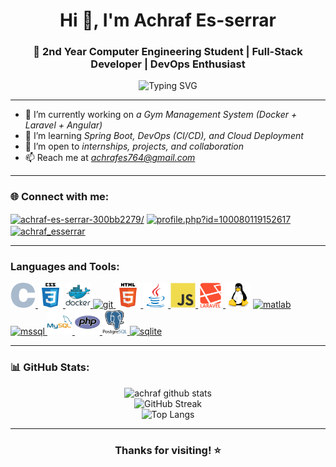 <h1 align="center">Hi 👋, I'm Achraf Es-serrar</h1>
<h3 align="center">🚀 2nd Year Computer Engineering Student | Full-Stack Developer | DevOps Enthusiast</h3>

<p align="center">
  <img src="https://readme-typing-svg.herokuapp.com?font=Fira+Code&size=20&duration=2000&pause=1000&color=4AD395&center=true&vCenter=true&width=500&lines=Welcome+to+my+GitHub!;Always+learning+something+new+💡;Let's+build+great+things+together+🚀" alt="Typing SVG" />
</p>


---

- 🔭 I’m currently working on *a Gym Management System (Docker + Laravel + Angular)*
- 🌱 I’m learning *Spring Boot, DevOps (CI/CD), and Cloud Deployment*
- 🤝 I’m open to *internships, projects, and collaboration*
- 📫 Reach me at *achrafes764@gmail.com*

---

<h3 align="left">🌐 Connect with me:</h3>
<p align="left">
<a href="https://linkedin.com/in/achraf-es-serrar-300bb2279/" target="blank"><img align="center" src="https://raw.githubusercontent.com/rahuldkjain/github-profile-readme-generator/master/src/images/icons/Social/linked-in-alt.svg" alt="achraf-es-serrar-300bb2279/" height="30" width="40" /></a>
<a href="https://fb.com/profile.php?id=100080119152617" target="blank"><img align="center" src="https://raw.githubusercontent.com/rahuldkjain/github-profile-readme-generator/master/src/images/icons/Social/facebook.svg" alt="profile.php?id=100080119152617" height="30" width="40" /></a>
<a href="https://instagram.com/achraf_esserrar" target="blank"><img align="center" src="https://raw.githubusercontent.com/rahuldkjain/github-profile-readme-generator/master/src/images/icons/Social/instagram.svg" alt="achraf_esserrar" height="30" width="40" /></a>
</p>

---

<h3 align="left">Languages and Tools:</h3>
<p align="left"> <a href="https://www.cprogramming.com/" target="_blank" rel="noreferrer"> <img src="https://raw.githubusercontent.com/devicons/devicon/master/icons/c/c-original.svg" alt="c" width="40" height="40"/> </a> <a href="https://www.w3schools.com/css/" target="_blank" rel="noreferrer"> <img src="https://raw.githubusercontent.com/devicons/devicon/master/icons/css3/css3-original-wordmark.svg" alt="css3" width="40" height="40"/> </a> <a href="https://www.docker.com/" target="_blank" rel="noreferrer"> <img src="https://raw.githubusercontent.com/devicons/devicon/master/icons/docker/docker-original-wordmark.svg" alt="docker" width="40" height="40"/> </a> <a href="https://git-scm.com/" target="_blank" rel="noreferrer"> <img src="https://www.vectorlogo.zone/logos/git-scm/git-scm-icon.svg" alt="git" width="40" height="40"/> </a> <a href="https://www.w3.org/html/" target="_blank" rel="noreferrer"> <img src="https://raw.githubusercontent.com/devicons/devicon/master/icons/html5/html5-original-wordmark.svg" alt="html5" width="40" height="40"/> </a> <a href="https://www.java.com" target="_blank" rel="noreferrer"> <img src="https://raw.githubusercontent.com/devicons/devicon/master/icons/java/java-original.svg" alt="java" width="40" height="40"/> </a> <a href="https://developer.mozilla.org/en-US/docs/Web/JavaScript" target="_blank" rel="noreferrer"> <img src="https://raw.githubusercontent.com/devicons/devicon/master/icons/javascript/javascript-original.svg" alt="javascript" width="40" height="40"/> </a> <a href="https://laravel.com/" target="_blank" rel="noreferrer">  <img src="https://raw.githubusercontent.com/devicons/devicon/master/icons/laravel/laravel-plain-wordmark.svg" alt="laravel" width="40" height="40"/>
</a> <img src="https://raw.githubusercontent.com/devicons/devicon/master/icons/linux/linux-original.svg" alt="linux" width="40" height="40"/> </a> <a href="https://www.mathworks.com/" target="_blank" rel="noreferrer"> <img src="https://upload.wikimedia.org/wikipedia/commons/2/21/Matlab_Logo.png" alt="matlab" width="40" height="40"/> </a> <a href="https://www.microsoft.com/en-us/sql-server" target="_blank" rel="noreferrer"> <img src="https://www.svgrepo.com/show/303229/microsoft-sql-server-logo.svg" alt="mssql" width="40" height="40"/> </a> <a href="https://www.mysql.com/" target="_blank" rel="noreferrer"> <img src="https://raw.githubusercontent.com/devicons/devicon/master/icons/mysql/mysql-original-wordmark.svg" alt="mysql" width="40" height="40"/> </a> <a href="https://www.php.net" target="_blank" rel="noreferrer"> <img src="https://raw.githubusercontent.com/devicons/devicon/master/icons/php/php-original.svg" alt="php" width="40" height="40"/> </a> <a href="https://www.postgresql.org" target="_blank" rel="noreferrer"> <img src="https://raw.githubusercontent.com/devicons/devicon/master/icons/postgresql/postgresql-original-wordmark.svg" alt="postgresql" width="40" height="40"/> </a> <a href="https://www.sqlite.org/" target="_blank" rel="noreferrer"> <img src="https://www.vectorlogo.zone/logos/sqlite/sqlite-icon.svg" alt="sqlite" width="40" height="40"/> </a> </p>


---

<h3 align="left">📊 GitHub Stats:</h3>
<p align="center">
  <img src="https://github-readme-stats.vercel.app/api?username=achrafes20&show_icons=true&theme=tokyonight&locale=en" alt="achraf github stats" />
  <br/>
  <img src="https://github-readme-streak-stats.herokuapp.com?user=achrafes20&theme=tokyonight" alt="GitHub Streak" />
  <br/>
  <img src="https://github-readme-stats.vercel.app/api/top-langs/?username=achrafes20&layout=compact&theme=tokyonight" alt="Top Langs" />
</p>

---

<h3 align="center">Thanks for visiting! ⭐</h3>
